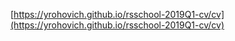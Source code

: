 [https://yrohovich.github.io/rsschool-2019Q1-cv/cv](https://yrohovich.github.io/rsschool-2019Q1-cv/cv)